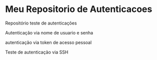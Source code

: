 # Meu Repositorio de Autenticacoes
Repositório teste de autenticações

Autenticação via nome de usuario e senha

autenticação via token de acesso pessoal

Teste de autenticação via SSH